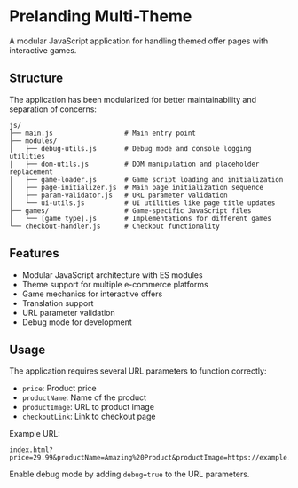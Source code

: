 # Prelanding Multi-Theme

A modular JavaScript application for handling themed offer pages with interactive games.

## Structure

The application has been modularized for better maintainability and separation of concerns:

```
js/
├── main.js                  # Main entry point
├── modules/
│   ├── debug-utils.js       # Debug mode and console logging utilities
│   ├── dom-utils.js         # DOM manipulation and placeholder replacement
│   ├── game-loader.js       # Game script loading and initialization
│   ├── page-initializer.js  # Main page initialization sequence
│   ├── param-validator.js   # URL parameter validation
│   └── ui-utils.js          # UI utilities like page title updates
├── games/                   # Game-specific JavaScript files
│   └── [game type].js       # Implementations for different games
└── checkout-handler.js      # Checkout functionality
```

## Features

- Modular JavaScript architecture with ES modules
- Theme support for multiple e-commerce platforms
- Game mechanics for interactive offers
- Translation support
- URL parameter validation
- Debug mode for development

## Usage

The application requires several URL parameters to function correctly:
- `price`: Product price
- `productName`: Name of the product
- `productImage`: URL to product image
- `checkoutLink`: Link to checkout page

Example URL:
```
index.html?price=29.99&productName=Amazing%20Product&productImage=https://example.com/image.jpg&checkoutLink=https://checkout.example.com
```

Enable debug mode by adding `debug=true` to the URL parameters. 